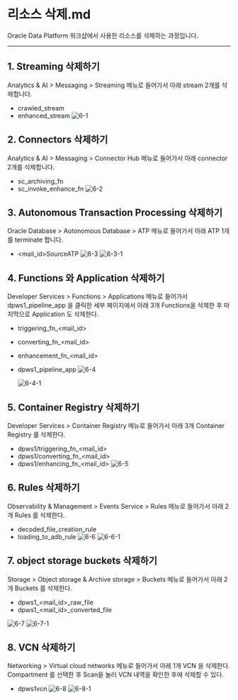 
# 리소스 삭제.md

Oracle Data Platform 워크샵에서 사용한 리소스를 삭제하는 과정입니다.

-----

## 1. Streaming 삭제하기 
Analytics & AI > Messaging > Streaming 메뉴로 들어가서 아래 stream 2개를 삭제합니다.
-   crawled_stream
-   enhanced_stream
![6-1](https://github.com/oraclekr-data-platform/ODWS-S01-OCI-data-pipeline/assets/150219167/ede8f810-b01a-4dc9-aab3-ad3c65b1cee0)



## 2. Connectors 삭제하기    
Analytics & AI > Messaging > Connector Hub 메뉴로 들어가서 아래 connector 2개를 삭제합니다.
- sc_archiving_fn
- sc_invoke_enhance_fn
![6-2](https://github.com/oraclekr-data-platform/ODWS-S01-OCI-data-pipeline/assets/150219167/1974fa84-df25-4ebb-847b-bb61f3cdfc66)


## 3. Autonomous Transaction Processing 삭제하기    
Oracle Database >  Autonomous Database > ATP  메뉴로 들어가서 아래 ATP  1개를 terminate 합니다.
-  <mail_id>SourceATP
![6-3](https://github.com/oraclekr-data-platform/ODWS-S01-OCI-data-pipeline/assets/150219167/1a25864a-26c5-4885-99cf-825696ba2c84)
![6-3-1](https://github.com/oraclekr-data-platform/ODWS-S01-OCI-data-pipeline/assets/150219167/ebb5092c-184d-45c4-9fbf-afc7a61eeac4)



## 4. Functions 와  Application 삭제하기    
Developer Services >  Functions > Applications 메뉴로 들어가서 dpws1_pipeline_app 을 클릭한 세부 페이지에서 아래 3개 Functions을 삭제한 후 마지막으로 Application 도 삭제한다. 
- triggering_fn_<mail_id>
- converting_fn_<mail_id>
- enhancement_fn_<mail_id>
- dpws1_pipeline_app
  ![6-4](https://github.com/oraclekr-data-platform/ODWS-S01-OCI-data-pipeline/assets/150219167/b0d395f8-9cd2-4db1-ad61-1521f91ba487)

  ![6-4-1](https://github.com/oraclekr-data-platform/ODWS-S01-OCI-data-pipeline/assets/150219167/5acda108-7900-4fa4-9e7d-827a4edb032c)
  

## 5. Container Registry 삭제하기    
Developer Services >  Container Registry 메뉴로 들어가서 아래 3개 Container Registry 를 삭제한다. 
- dpws1/triggering_fn_<mail_id>
- dpws1/converting_fn_<mail_id>
- dpws1/enhancing_fn_<mail_id>
![6-5](https://github.com/oraclekr-data-platform/ODWS-S01-OCI-data-pipeline/assets/150219167/4ba1193c-4cbd-47ed-9159-6fdf3929efe1)


## 6. Rules 삭제하기    
Observability & Management >  Events Service > Rules 메뉴로 들어가서 아래 2개 Rules 를 삭제한다.
-  decoded_file_creation_rule
-  loading_to_adb_rule
![6-6](https://github.com/oraclekr-data-platform/ODWS-S01-OCI-data-pipeline/assets/150219167/d9c695ac-a523-41bb-b8bd-893b6a189d6e)
![6-6-1](https://github.com/oraclekr-data-platform/ODWS-S01-OCI-data-pipeline/assets/150219167/66324a1f-77c0-4b20-a160-448e80fec1c4)


## 7. object storage buckets 삭제하기    
Storage >  Object storage & Archive storage > Buckets 메뉴로 들어가서 아래 2개 Buckets 를 삭제한다.
- dpws1_<mail_id>_raw_file
- dpws1_<mail_id>_converted_file

![6-7](https://github.com/oraclekr-data-platform/ODWS-S01-OCI-data-pipeline/assets/150219167/7e742cdd-c0a2-4cc0-a95a-8b6eaeb3f6bb)
![6-7-1](https://github.com/oraclekr-data-platform/ODWS-S01-OCI-data-pipeline/assets/150219167/e6aee447-0df4-4757-9c3f-c5ebc92a3e25)



## 8.  VCN 삭제하기    
Networking >  Virtual cloud networks 메뉴로 들어가서 아래 1개 VCN 을 삭제한다. Compartment 를 선택한 후 Scan을 눌러 VCN 내역을 확인한 후에 삭제할 수 있다.  
- dpws1vcn
 ![6-8](https://github.com/oraclekr-data-platform/ODWS-S01-OCI-data-pipeline/assets/150219167/daa0fe7b-a6e4-4a9f-b579-f9351aa1b3a4)
![6-8-1](https://github.com/oraclekr-data-platform/ODWS-S01-OCI-data-pipeline/assets/150219167/c186999c-2878-45e7-8f32-f8c2bf02b159)

